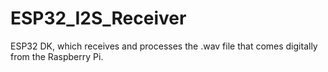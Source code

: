 # ESP32_I2S_Receiver
ESP32 DK, which receives and processes the .wav file that comes digitally from the Raspberry Pi.
